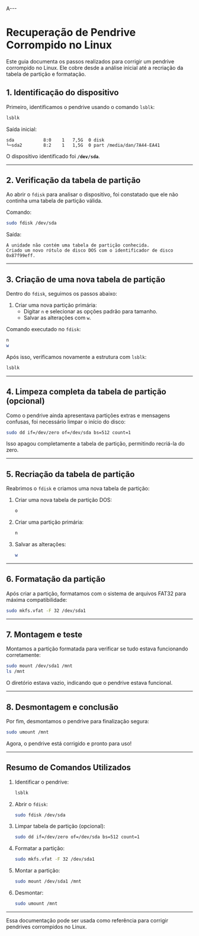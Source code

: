 A---

# **Recuperação de Pendrive Corrompido no Linux**

Este guia documenta os passos realizados para corrigir um pendrive corrompido no Linux. Ele cobre desde a análise inicial até a recriação da tabela de partição e formatação.

## **1. Identificação do dispositivo**
Primeiro, identificamos o pendrive usando o comando `lsblk`:

```bash
lsblk
```

Saída inicial:
```
sda           8:0    1   7,5G  0 disk 
└─sda2        8:2    1   1,5G  0 part /media/dan/7A44-EA41
```

O dispositivo identificado foi **`/dev/sda`**.

---

## **2. Verificação da tabela de partição**
Ao abrir o `fdisk` para analisar o dispositivo, foi constatado que ele não continha uma tabela de partição válida.

Comando:
```bash
sudo fdisk /dev/sda
```

Saída:
```
A unidade não contém uma tabela de partição conhecida.
Criado um novo rótulo de disco DOS com o identificador de disco 0x87f99eff.
```

---

## **3. Criação de uma nova tabela de partição**
Dentro do `fdisk`, seguimos os passos abaixo:

1. Criar uma nova partição primária:
   - Digitar `n` e selecionar as opções padrão para tamanho.
   - Salvar as alterações com `w`.

Comando executado no `fdisk`:
```bash
n
w
```

Após isso, verificamos novamente a estrutura com `lsblk`:
```bash
lsblk
```

---

## **4. Limpeza completa da tabela de partição (opcional)**
Como o pendrive ainda apresentava partições extras e mensagens confusas, foi necessário limpar o início do disco:

```bash
sudo dd if=/dev/zero of=/dev/sda bs=512 count=1
```

Isso apagou completamente a tabela de partição, permitindo recriá-la do zero.

---

## **5. Recriação da tabela de partição**
Reabrimos o `fdisk` e criamos uma nova tabela de partição:

1. Criar uma nova tabela de partição DOS:
   ```bash
   o
   ```
2. Criar uma partição primária:
   ```bash
   n
   ```
3. Salvar as alterações:
   ```bash
   w
   ```

---

## **6. Formatação da partição**
Após criar a partição, formatamos com o sistema de arquivos FAT32 para máxima compatibilidade:

```bash
sudo mkfs.vfat -F 32 /dev/sda1
```

---

## **7. Montagem e teste**
Montamos a partição formatada para verificar se tudo estava funcionando corretamente:

```bash
sudo mount /dev/sda1 /mnt
ls /mnt
```

O diretório estava vazio, indicando que o pendrive estava funcional.

---

## **8. Desmontagem e conclusão**
Por fim, desmontamos o pendrive para finalização segura:

```bash
sudo umount /mnt
```

Agora, o pendrive está corrigido e pronto para uso!

---

## **Resumo de Comandos Utilizados**

1. Identificar o pendrive:
   ```bash
   lsblk
   ```

2. Abrir o `fdisk`:
   ```bash
   sudo fdisk /dev/sda
   ```

3. Limpar tabela de partição (opcional):
   ```bash
   sudo dd if=/dev/zero of=/dev/sda bs=512 count=1
   ```

4. Formatar a partição:
   ```bash
   sudo mkfs.vfat -F 32 /dev/sda1
   ```

5. Montar a partição:
   ```bash
   sudo mount /dev/sda1 /mnt
   ```

6. Desmontar:
   ```bash
   sudo umount /mnt
   ```

---

Essa documentação pode ser usada como referência para corrigir pendrives corrompidos no Linux.